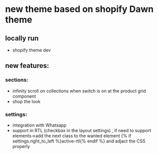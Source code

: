 # new theme based on shopify Dawn theme

## locally run
- shopify theme dev 

## new features:
### sections:
- infinity scroll on collections when switch is on at the product grid component
- shop the look
### settings:
- integration with Whatsapp
- support in RTL (checkbox in the layout settings) , if need to support elements->add the next class to the wanted element {% if settings.right_to_left %}active-rtl{% endif %} and adjact the CSS properly